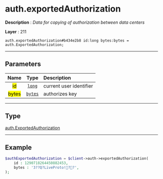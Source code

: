 # auth.exportedAuthorization

**Description** : *Data for copying of authorization between data centers*

**Layer** : 211

```tl
auth.exportedAuthorization#b434e2b8 id:long bytes:bytes = auth.ExportedAuthorization;
```

---

## Parameters

| Name | Type | Description |
| :---: | :---: | :--- |
| <mark>id</mark> | [`long`](type/long) | current user identifier |
| <mark>bytes</mark> | [`bytes`](type/bytes) | authorizes key |

---

## Type

[auth.ExportedAuthorization](type/auth.ExportedAuthorization)

---

## Example

```php
$authExportedAuthorization = $client->auth->exportedAuthorization(
	id : 1290718264450882453,
	bytes : '3??Q?LiveProto!??',
);
```
